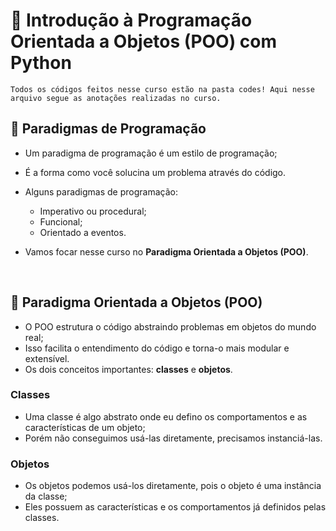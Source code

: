 # 📖 Introdução à Programação Orientada a Objetos (POO) com Python

``Todos os códigos feitos nesse curso estão na pasta codes! Aqui nesse arquivo segue as anotações realizadas no curso.``

## 📝 Paradigmas de Programação

- Um paradigma de programação é um estilo de programação;
- É a forma como você solucina um problema através do código.
- Alguns paradigmas de programação:
  - Imperativo ou procedural;
  - Funcional;
  - Orientado a eventos.

- Vamos focar nesse curso no **Paradigma Orientada a Objetos (POO)**.

<br>


## 📝 Paradigma Orientada a Objetos (POO)

- O POO estrutura o código abstraindo problemas em objetos do mundo real;
- Isso facilita o entendimento do código e torna-o mais modular e extensível.
- Os dois conceitos importantes: **classes** e **objetos**.


### Classes

- Uma classe é algo abstrato onde eu defino os comportamentos e as características de um objeto;
- Porém não conseguimos usá-las diretamente, precisamos instanciá-las.


### Objetos

- Os objetos podemos usá-los diretamente, pois o objeto é uma instância da classe;
- Eles possuem as características e os comportamentos já definidos pelas classes.